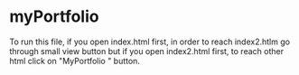 ﻿# myPortfolio
 
 To run this file, if you open index.html first, in order to reach index2.htlm go through small view button but if you open index2.html first, to reach other html click on "MyPortfolio " button.
 
 
